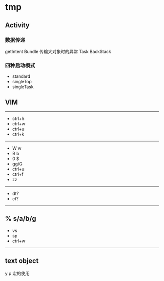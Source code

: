 # tmp
## Activity

### 数据传递
getIntent
Bundle
传输大对象时的异常
Task
BackStack
### 四种启动模式
- standard
- singleTop
- singleTask
## VIM
---
- ctrl+h 
- ctrl+w
- ctrl+u
- ctrl+k
---
- W w
- B b
- 0 $
- gg/G
- ctrl+u
- ctrl+f
- zz
---
- dt?
- ct?
---
 % s/a/b/g
---
- vs
- sp
- ctrl+w
---
text object
--- 
y p
宏的使用

